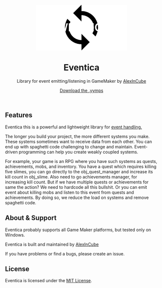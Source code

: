 <p align="center"><img src="../logo.png" style="display:block; margin:auto; width:300px"></p>
<h1 align="center">Eventica</h1>
<p align="center">Library for event emitting/listening in GameMaker by <a href="" target="_blank">AlexInCube</a></p>
<p align="center"><a href="https://github.com/AlexInCube/Eventica/releases/">Download the .yymps</a></p>

&nbsp;

## Features

Eventica this is a powerful and lightweight library for [event handling.](https://en.wikipedia.org/wiki/Event-driven_programming)

The longer you build your project, the more different systems you make. 
These systems sometimes want to receive data from each other. 
You can end up with spaghetti code challenging to change and maintain. 
Event-driven programming can help you create weakly coupled systems.

For example, your game is an RPG where you have such systems as quests, achievements, mobs, and inventory.
You have a quest which requires killing five slimes, you can go directly to the obj_quest_manager and increase its kill count in obj_slime.
Also need to go achievements manager, for increasing kill count.
But if we have multiple quests or achievements for same the action? We need to hardcode all this bullshit.
Or you can emit event about killing mobs and listen to this event from quests and achievements.
By doing so, we reduce the load on systems and remove spaghetti code.

## About & Support

Eventica probably supports all Game Maker platforms, but tested only on Windows.

Eventica is built and maintained by [AlexInCube]()

If you have problems or find a bugs, please create an issue.

## License

Eventica is licensed under the [MIT License](https://github.com/AlexInCube/Eventica/blob/main/LICENSE).
